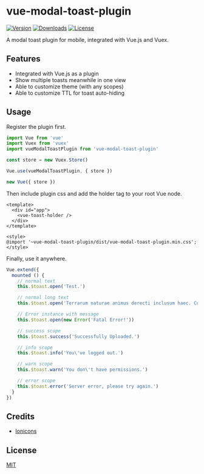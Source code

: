 # vue-modal-toast-plugin

[![Version](https://img.shields.io/npm/v/vue-modal-toast-plugin.svg)](https://www.npmjs.com/package/vue-modal-toast-plugin)
[![Downloads](https://img.shields.io/npm/dm/vue-modal-toast-plugin.svg)](https://npmcharts.com/compare/vue-modal-toast-plugin?minimal=true)
[![License](https://img.shields.io/npm/l/vue-modal-toast-plugin.svg)](https://www.npmjs.com/package/vue-modal-toast-plugin)

A modal toast plugin for mobile, integrated with Vue.js and Vuex.

## Features

- Integrated with Vue.js as a plugin
- Show multiple toasts meanwhile in one view
- Able to customize theme (with any scopes)
- Able to customize TTL for toast auto-hiding

## Usage

Register the plugin first.

```js
import Vue from 'vue'
import Vuex from 'vuex'
import vueModalToastPlugin from 'vue-modal-toast-plugin'

const store = new Vuex.Store()

Vue.use(vueModalToastPlugin, { store })

new Vue({ store })
```

Then include plugin css and add the holder tag to your root Vue node.

```vue
<template>
  <div id="app">
    <vue-toast-holder />
  </div>
</template>

<style>
@import '~vue-modal-toast-plugin/dist/vue-modal-toast-plugin.min.css';
</style>
```

Finally, use it anywhere.

```js
Vue.extend({
  mounted () {
    // normal text
    this.$toast.open('Test.')

    // normal long text
    this.$toast.open('Terrarum naturae animus derecti inclusum haec. Congestaque imagine erectos. Exemit numero ventos.')

    // Error instance with message
    this.$toast.open(new Error('Fatal Error!'))

    // success scope
    this.$toast.success('Successfully Uploaded.')

    // info scope
    this.$toast.info('You\'ve logged out.')

    // warn scope
    this.$toast.warn('You don\'t have permissions.')

    // error scope
    this.$toast.error('Server error, please try again.')
  }
})
```

## Credits

- [Ionicons](https://github.com/ionic-team/ionicons)

## License

[MIT](http://opensource.org/licenses/MIT)
